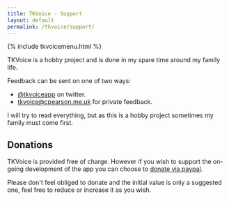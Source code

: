 ```yaml
---
title: TKVoice - Support
layout: default
permalink: /tkvoice/support/
---
```

{% include tkvoicemenu.html %}

TKVoice is a hobby project and is done in my spare time around my family life.  

Feedback can be sent on one of two ways:

 - [@tkvoiceapp](https://twitter.com/tkvoiceapp) on twitter.
 - [tkvoice@cpearson.me.uk](mailto:tkvoice@cpearson.me.uk) for private feedback.

I will try to read everything, but as this is a hobby project sometimes my family must come first.

## Donations
TKVoice is provided free of charge.  However if you wish to support the on-going development of the app you can choose to [donate via paypal](https://www.paypal.me/tkvoice/4).

Please don't feel obliged to donate and the initial value is only a suggested one, feel free to reduce or increase it as you wish.
